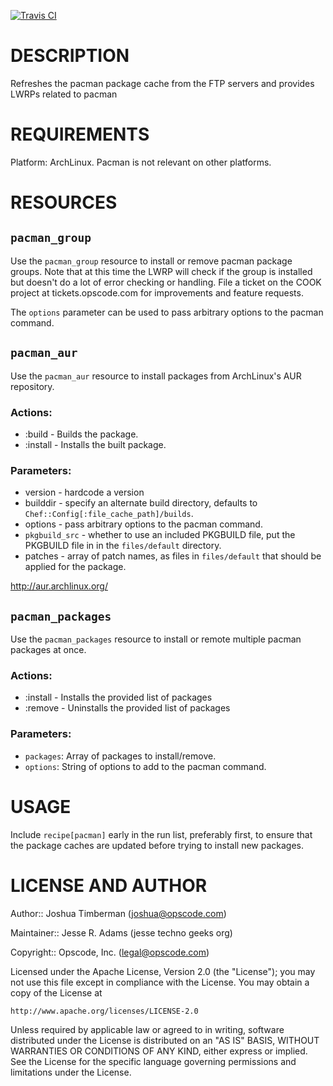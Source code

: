 [![Travis CI](https://travis-ci.org/jesseadams/pacman.png)](https://travis-ci.org/jesseadams/pacman)

DESCRIPTION
===========

Refreshes the pacman package cache from the FTP servers and provides LWRPs related to pacman

REQUIREMENTS
============

Platform: ArchLinux. Pacman is not relevant on other platforms.

RESOURCES
=========

`pacman_group`
--------------

Use the `pacman_group` resource to install or remove pacman package groups. Note that at this time the LWRP will check if the group is installed but doesn't do a lot of error checking or handling. File a ticket on the COOK project at tickets.opscode.com for improvements and feature requests.

The `options` parameter can be used to pass arbitrary options to the pacman command.

`pacman_aur`
------------

Use the `pacman_aur` resource to install packages from ArchLinux's AUR repository.

### Actions:

* :build - Builds the package.
* :install - Installs the built package.

### Parameters:

* version - hardcode a version
* builddir - specify an alternate build directory, defaults to `Chef::Config[:file_cache_path]/builds`.
* options - pass arbitrary options to the pacman command.
* `pkgbuild_src` - whether to use an included PKGBUILD file, put the PKGBUILD file in in the `files/default` directory.
* patches - array of patch names, as files in `files/default` that should be applied for the package.

http://aur.archlinux.org/

`pacman_packages`
-----------------

Use the `pacman_packages` resource to install or remote multiple pacman packages at once.

### Actions:

* :install - Installs the provided list of packages
* :remove  - Uninstalls the provided list of packages

### Parameters:

* `packages`: Array of packages to install/remove.
* `options`: String of options to add to the pacman command.

USAGE
=====

Include `recipe[pacman]` early in the run list, preferably first, to ensure that the package caches are updated before trying to install new packages.


LICENSE AND AUTHOR
==================

Author:: Joshua Timberman (<joshua@opscode.com>)

Maintainer:: Jesse R. Adams (jesse <at> techno <dash> geeks <dot> org)

Copyright:: Opscode, Inc. (<legal@opscode.com>)

Licensed under the Apache License, Version 2.0 (the "License");
you may not use this file except in compliance with the License.
You may obtain a copy of the License at

    http://www.apache.org/licenses/LICENSE-2.0

Unless required by applicable law or agreed to in writing, software
distributed under the License is distributed on an "AS IS" BASIS,
WITHOUT WARRANTIES OR CONDITIONS OF ANY KIND, either express or implied.
See the License for the specific language governing permissions and
limitations under the License.
